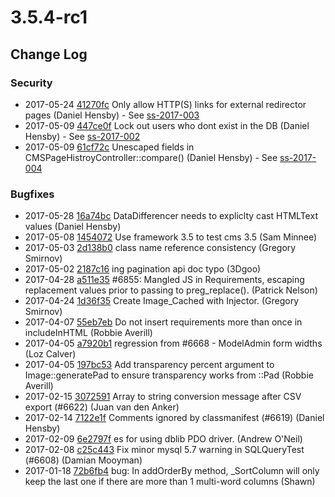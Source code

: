 # 3.5.4-rc1

<!--- Changes below this line will be automatically regenerated -->

## Change Log

### Security

 * 2017-05-24 [41270fc](https://github.com/silverstripe/silverstripe-cms/commit/41270fcf9980c4be2529d2750c717675548eb617) Only allow HTTP(S) links for external redirector pages (Daniel Hensby) - See [ss-2017-003](http://www.silverstripe.org/download/security-releases/ss-2017-003)
 * 2017-05-09 [447ce0f](https://github.com/silverstripe/silverstripe-framework/commit/447ce0f84f880c2bc969a89e4be528c53caeabe0) Lock out users who dont exist in the DB (Daniel Hensby) - See [ss-2017-002](http://www.silverstripe.org/download/security-releases/ss-2017-002)
 * 2017-05-09 [61cf72c](https://github.com/silverstripe/silverstripe-cms/commit/61cf72c08dafddef416d73f943ccd45e70c5d43d) Unescaped fields in CMSPageHistroyController::compare() (Daniel Hensby) - See [ss-2017-004](http://www.silverstripe.org/download/security-releases/ss-2017-004)

### Bugfixes

 * 2017-05-28 [16a74bc](https://github.com/silverstripe/silverstripe-framework/commit/16a74bc8a9fdee7cfb4f6f24493c271f90a76341) DataDifferencer needs to expliclty cast HTMLText values (Daniel Hensby)
 * 2017-05-08 [1454072](https://github.com/silverstripe/silverstripe-cms/commit/14540729caa30dd2e782e4fd52afe518dc156ed8) Use framework 3.5 to test cms 3.5 (Sam Minnee)
 * 2017-05-03 [2d138b0](https://github.com/silverstripe/silverstripe-framework/commit/2d138b0ef06bd93958cc0678a0afa95560648fb9) class name reference consistency (Gregory Smirnov)
 * 2017-05-02 [2187c16](https://github.com/silverstripe/silverstripe-framework/commit/2187c160b936620621fe746a1ffe36af568b21ff) ing pagination api doc typo (3Dgoo)
 * 2017-04-28 [a511e35](https://github.com/silverstripe/silverstripe-framework/commit/a511e3511cace405dab7589a3406a0858cb6edf2) #6855: Mangled JS in Requirements, escaping replacement values prior to passing to preg_replace(). (Patrick Nelson)
 * 2017-04-24 [1d36f35](https://github.com/silverstripe/silverstripe-framework/commit/1d36f354e8349616c7b39fcade859fbcf0f9c362) Create Image_Cached with Injector. (Gregory Smirnov)
 * 2017-04-07 [55eb7eb](https://github.com/silverstripe/silverstripe-framework/commit/55eb7ebdcc9ba767f978dff510614bbd2e0c309d) Do not insert requirements more than once in includeInHTML (Robbie Averill)
 * 2017-04-05 [a7920b1](https://github.com/silverstripe/silverstripe-framework/commit/a7920b1f9866b6eb5f4bad9de84eef84b88673ad) regression from #6668 - ModelAdmin form widths (Loz Calver)
 * 2017-04-05 [197bc53](https://github.com/silverstripe/silverstripe-framework/commit/197bc53c4963898d2c10621ca6d6031fdb14fe85) Add transparency percent argument to Image::generatePad to ensure transparency works from ::Pad (Robbie Averill)
 * 2017-02-15 [3072591](https://github.com/silverstripe/silverstripe-framework/commit/30725916dbb0ffc66b77f26c069a86581636ae55) Array to string conversion message after CSV export (#6622) (Juan van den Anker)
 * 2017-02-14 [7122e1f](https://github.com/silverstripe/silverstripe-framework/commit/7122e1fde79bdb9aad3c8714a6ce02b7ecedd735) Comments ignored by classmanifest (#6619) (Daniel Hensby)
 * 2017-02-09 [6e2797f](https://github.com/silverstripe/silverstripe-framework/commit/6e2797ffc0e9632b60acc5a66e52aeb44f0e2b78) es for using dblib PDO driver. (Andrew O'Neil)
 * 2017-02-08 [c25c443](https://github.com/silverstripe/silverstripe-framework/commit/c25c443d95fc305fb3545b1393b7da85923dcf8b) Fix minor mysql 5.7 warning in SQLQueryTest (#6608) (Damian Mooyman)
 * 2017-01-18 [72b6fb4](https://github.com/silverstripe/silverstripe-framework/commit/72b6fb49b698bc3a51c8f6b32d2bf08213729493) bug: In addOrderBy method, _SortColumn will only keep the last one if there are more than 1 multi-word columns (Shawn)
